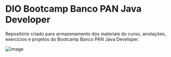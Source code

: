 # DIO Bootcamp Banco PAN Java Developer
Repositório criado para armazenamento dos materiais do curso, anotações, exercícios e projetos do Bootcamp Banco PAN Java Developer.

![image](https://user-images.githubusercontent.com/77882350/229892995-12700d3c-af17-4fe3-bb2f-9bfcc61d0d56.png)
